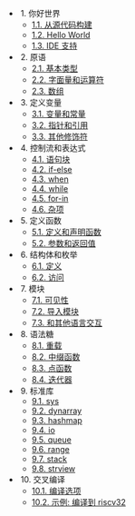 * &nbsp;1. 你好世界
  * [1.1. 从源代码构建](hello/build-from-src.md)
  * [1.2. Hello World](hello/hello-world.md)
  * [1.3. IDE 支持](hello/ide-support.md)
* &nbsp;2. 原语
  * [2.1. 基本类型](primitives/types.md)
  * [2.2. 字面量和运算符](primitives/literals-ops.md)
  * [2.3. 数组](primitives/arrays.md)
* &nbsp;3. 定义变量
  * [3.1. 变量和常量](def-vars/vars-consts.md)
  * [3.2. 指针和引用](def-vars/ptrs-refs.md)
  * [3.3. 其他修饰符](def-vars/others.md)
* &nbsp;4. 控制流和表达式
  * [4.1. 语句块](controls-exprs/blocks.md)
  * [4.2. if-else](controls-exprs/if-else.md)
  * [4.3. when](controls-exprs/when.md)
  * [4.4. while](controls-exprs/while.md)
  * [4.5. for-in](controls-exprs/for-in.md)
  * [4.6. 杂项](controls-exprs/miscs.md)
* &nbsp;5. 定义函数
  * [5.1. 定义和声明函数](def-funcs/def-decl.md)
  * [5.2. 参数和返回值](def-funcs/args-rets.md)
* &nbsp;6. 结构体和枚举
  * [6.1. 定义](structs-enums/define.md) <!-- 包括初始化器 -->
  * [6.2. 访问](structs-enums/access.md)
* &nbsp;7. 模块
  * [7.1. 可见性](modules/visibility.md)
  * [7.2. 导入模块](modules/import-mod.md)
  * [7.3. 和其他语言交互](modules/ffi.md)
* &nbsp;8. 语法糖
  * [8.1. 重载](sugars/overloading.md) <!-- 函数, 运算符 -->
  * [8.2. 中缀函数](sugars/infix-funcs.md) <!-- 定义新的运算符 -->
  * [8.3. 点函数](sugars/dot-funcs.md) <!-- OOP 风格 -->
  * [8.4. 迭代器](sugars/iterators.md) <!-- scope guard -->
* &nbsp;9. 标准库
  * [9.1. sys](std/sys.md)
  * [9.2. dynarray](std/dynarray.md)
  * [9.3. hashmap](std/hashmap.md)
  * [9.4. io](std/io.md)
  * [9.5. queue](std/queue.md)
  * [9.6. range](std/range.md)
  * [9.7. stack](std/stack.md)
  * [9.8. strview](std/strview.md)
* &nbsp;10. 交叉编译
  * [10.1. 编译选项](cross-comp/options.md)
  * [10.2. 示例: 编译到 riscv32](cross-comp/riscv32.md)
